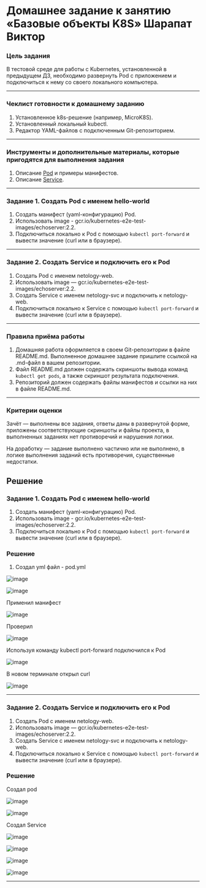# Домашнее задание к занятию «Базовые объекты K8S» Шарапат Виктор

### Цель задания

В тестовой среде для работы с Kubernetes, установленной в предыдущем ДЗ, необходимо развернуть Pod с приложением и подключиться к нему со своего локального компьютера. 

------

### Чеклист готовности к домашнему заданию

1. Установленное k8s-решение (например, MicroK8S).
2. Установленный локальный kubectl.
3. Редактор YAML-файлов с подключенным Git-репозиторием.

------

### Инструменты и дополнительные материалы, которые пригодятся для выполнения задания

1. Описание [Pod](https://kubernetes.io/docs/concepts/workloads/pods/) и примеры манифестов.
2. Описание [Service](https://kubernetes.io/docs/concepts/services-networking/service/).

------

### Задание 1. Создать Pod с именем hello-world

1. Создать манифест (yaml-конфигурацию) Pod.
2. Использовать image - gcr.io/kubernetes-e2e-test-images/echoserver:2.2.
3. Подключиться локально к Pod с помощью `kubectl port-forward` и вывести значение (curl или в браузере).

------

### Задание 2. Создать Service и подключить его к Pod

1. Создать Pod с именем netology-web.
2. Использовать image — gcr.io/kubernetes-e2e-test-images/echoserver:2.2.
3. Создать Service с именем netology-svc и подключить к netology-web.
4. Подключиться локально к Service с помощью `kubectl port-forward` и вывести значение (curl или в браузере).

------

### Правила приёма работы

1. Домашняя работа оформляется в своем Git-репозитории в файле README.md. Выполненное домашнее задание пришлите ссылкой на .md-файл в вашем репозитории.
2. Файл README.md должен содержать скриншоты вывода команд `kubectl get pods`, а также скриншот результата подключения.
3. Репозиторий должен содержать файлы манифестов и ссылки на них в файле README.md.

------

### Критерии оценки
Зачёт — выполнены все задания, ответы даны в развернутой форме, приложены соответствующие скриншоты и файлы проекта, в выполненных заданиях нет противоречий и нарушения логики.

На доработку — задание выполнено частично или не выполнено, в логике выполнения заданий есть противоречия, существенные недостатки.

## Решение

### Задание 1. Создать Pod с именем hello-world
1. Создать манифест (yaml-конфигурацию) Pod.
2. Использовать image - gcr.io/kubernetes-e2e-test-images/echoserver:2.2.
3. Подключиться локально к Pod с помощью `kubectl port-forward` и вывести значение (curl или в браузере).

### Решение
1. Создал yml файл  - pod.yml

![image](https://github.com/user-attachments/assets/dbddfbc3-0660-49a0-9f28-13b7a04c134c)

![image](https://github.com/user-attachments/assets/d15434bb-b03f-430b-9acf-c320da108850)

Применил манифест

![image](https://github.com/user-attachments/assets/25cba507-8362-426f-8de4-f9253e5e534c)

Проверил

![image](https://github.com/user-attachments/assets/7c5100b2-a510-41e2-b869-45e26d086c94)

Используя команду kubectl port-forward подключился к Pod

![image](https://github.com/user-attachments/assets/4308639e-484f-4244-8b78-f859a4f01169)

В новом терминале открыл curl 

![image](https://github.com/user-attachments/assets/4ef89b97-3420-46fd-866e-a6cc81ca49b4)

---

### Задание 2. Создать Service и подключить его к Pod

1. Создать Pod с именем netology-web.
2. Использовать image — gcr.io/kubernetes-e2e-test-images/echoserver:2.2.
3. Создать Service с именем netology-svc и подключить к netology-web.
4. Подключиться локально к Service с помощью `kubectl port-forward` и вывести значение (curl или в браузере).

### Решение

Создал pod

![image](https://github.com/user-attachments/assets/3c67784e-1bb5-4c17-9756-339726bfb2fe)

![image](https://github.com/user-attachments/assets/88007b4a-542f-4063-adfa-4d0c59d2eb4d)

Создал Service

![image](https://github.com/user-attachments/assets/0a357605-7bf3-48c8-8401-3536c6a1c7f4)

![image](https://github.com/user-attachments/assets/355c6ca9-afdf-4a90-bf2b-bc9e7b511198)

![image](https://github.com/user-attachments/assets/7dd661d3-3746-464a-83f3-a33c86ff0a2e)

![image](https://github.com/user-attachments/assets/6863e912-de4c-47a9-90f5-fc7ba643ab95)

---



